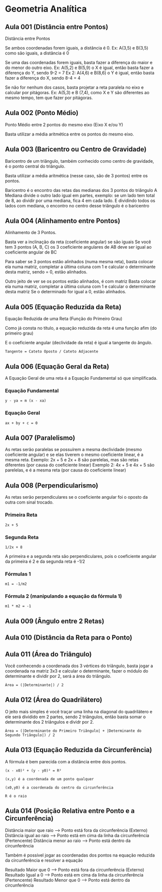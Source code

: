 # Geometria Analítica 

## Aula 001 (Distância entre Pontos)
Distância entre Pontos

Se ambos coordenadas forem iguais, a distância é 0.
Ex: A(3,5) e B(3,5) como são iguais, a distância é 0

Se uma das coordenadas forem iguais, basta fazer a diferença do maior e do menor do outro eixo.
Ex: A(5,2) e B(5,9) o X é igual, então basta fazer a diferença do Y, sendo 9-2 = 7
Ex 2: A(4,6) e B(8,6) o Y é igual, então basta fazer a diferença do X, sendo 8-4 = 4

Se não for nenhum dos casos, basta projetar a reta paralela no eixo e calcular por pitágoras.
Ex: A(5,3) e B (7,4), como X e Y são diferentes ao mesmo tempo, tem que fazer por pitágoras.

## Aula 002 (Ponto Médio)
Ponto Médio entre 2 pontos do mesmo eixo (Eixo X e/ou Y)

Basta utilizar a média aritmética entre os pontos do mesmo eixo.

## Aula 003 (Baricentro ou Centro de Gravidade)
Baricentro de um triângulo, também conhecido como centro de gravidade, é o ponto central do triângulo.

Basta utilizar a média aritmética (nesse caso, são de 3 pontos) entre os pontos.

Baricentro é o encontro das retas das medianas dos 3 pontos do triângulo
A Mediana divide o outro lado igual em partes, exemplo: se um lado tem total de 8, ao dividir por uma mediana, fica 4 em cada lado.
E dividindo todos os lados com mediana, o encontro no centro desse triângulo é o baricentro

## Aula 004 (Alinhamento entre Pontos)
Alinhamento de 3 Pontos.

Basta ver a inclinação da reta (coeficiente angular) se são iguais
Se você tem 3 pontos (A, B, C) os 3 coeficiente angulares de AB deve ser igual ao coeficiente angular de BC

Para saber se 3 pontos estão alinhados (numa mesma reta), basta colocar ela numa matriz, completar a última coluna com 1 e calcular o determinante desta matriz, sendo = 0, estão alinhados.

Outro jeito de ver se os pontos estão alinhados, é com matriz
Basta colocar ela numa matriz, completar a última coluna com 1 e calcular o determinante desta matriz
Se o determinado for igual a 0, estão alinhados.

## Aula 005 (Equação Reduzida da Reta)
Equação Reduzida de uma Reta (Função do Primeiro Grau)

Como já consta no título, a equação reduzida da reta é uma função afim (do primeiro grau)

E o coeficiente angular (declividade da reta) é igual a tangente do ângulo.

```
Tangente = Cateto Oposto / Cateto Adjacente
```

## Aula 006 (Equação Geral da Reta)
A Equação Geral de uma reta é a Equação Fundamental só que simplificada.

### Equação Fundamental
```
y - ya = m (x - xa)
```

### Equação Geral
```
ax + by + c = 0
```

## Aula 007 (Paralelismo)
As retas serão paralelas se possuírem a mesma declividade (mesmo coeficiente angular) e se elas tiverem o mesmo coeficiente linear, é a mesma reta.
Exemplo: 2x + 5 e 2x + 8 são parelelas, mas são retas diferentes (por causa do coeficiente linear)
Exemplo 2: 4x + 5 e 4x + 5 são parelelas, e é a mesma reta (por causa do coeficiente linear)

## Aula 008 (Perpendicularismo)
As retas serão perpendiculares se o coeficiente angular foi o oposto da outra com sinal trocado.

### Primeira Reta 
```
2x + 5 
```
### Segunda Reta
```
1/2x + 8 
```

A primeira e a segunda reta são perpendiculares, pois o coeficiente angular da primeira é 2 e da segunda reta é -1/2

### Fórmulas 1
```
m1 = -1/m2
```

### Fórmula 2 (manipulando a equação da fórmula 1)
```
m1 * m2 = -1
```

## Aula 009 (Ângulo entre 2 Retas)

## Aula 010 (Distância da Reta para o Ponto)

## Aula 011 (Área do Triângulo)
Você conhecendo a coordenada dos 3 vértices do triângulo, basta jogar a coordenada na matriz 3x3 e calcular o determinante, fazer o módulo do determinante e dividir por 2, será a área do triângulo.

```
Área = (|Determinante|) / 2
```

## Aula 012 (Área do Quadrilátero)
O jeito mais simples é você traçar uma linha na diagonal do quadrilátero e ele será dividido em 2 partes, sendo 2 triângulos, então basta somar o determinante dos 2 triângulos e dividr por 2.

```
Área = (|Determinante do Primeiro Triângulo| + |Determinante do Segundo Triângulo|) / 2
```

## Aula 013 (Equação Reduzida da Circunferência)
A fórmula é bem parecida com a distância entre dois pontos.

```
(x - x0)² + (y - y0)² = R²
```

```
(x,y) é a coordenada de um ponto qualquer
```

```
(x0,y0) é a coordenada do centro da circunferência
```

```
R é o raio
```

## Aula 014 (Posição Relativa entre Ponto e a Circunferência)

Distância maior que raio --> Ponto está fora da circunferência (Externo)
Distância igual ao raio --> Ponto está em cima da linha da circunferência (Pertencente)
Distância menor ao raio --> Ponto está dentro da circunferência

Também é possível jogar as coordenadas dos pontos na equação reduzida da circunferência e resolver a equação

Resultado Maior que 0 --> Ponto está fora da circunferência (Externo)
Resultado Igual a 0  --> Ponto está em cima da linha da circunferência (Pertencente)
Resultado Menor que 0  --> Ponto está dentro da circunferência
